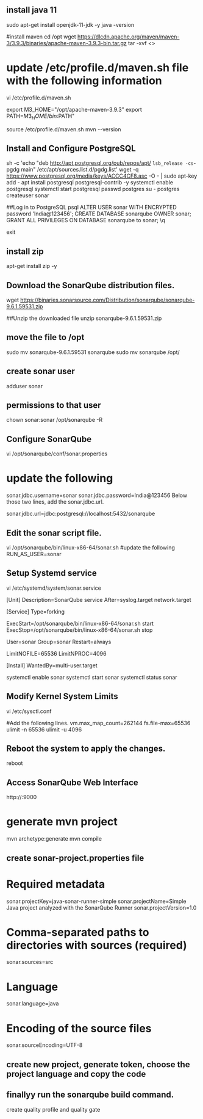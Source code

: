 ## install java 11
sudo apt-get install openjdk-11-jdk -y
java -version

#install maven
cd /opt wget https://dlcdn.apache.org/maven/maven-3/3.9.3/binaries/apache-maven-3.9.3-bin.tar.gz
tar -xvf <>
# update /etc/profile.d/maven.sh file with the following information
vi /etc/profile.d/maven.sh

export M3_HOME="/opt/apache-maven-3.9.3"
export PATH=$M3_HOME/bin:$PATH"

source /etc/profile.d/maven.sh
mvn --version

## Install and Configure PostgreSQL

sh -c 'echo "deb http://apt.postgresql.org/pub/repos/apt/ `lsb_release -cs`-pgdg main"   /etc/apt/sources.list.d/pgdg.list'
wget -q https://www.postgresql.org/media/keys/ACCC4CF8.asc -O - | sudo apt-key add -
apt install postgresql postgresql-contrib -y
systemctl enable postgresql
systemctl start postgresql
passwd postgres
su - postgres
createuser sonar

##Log in to PostgreSQL
psql
ALTER USER sonar WITH ENCRYPTED password 'India@123456';
CREATE DATABASE sonarqube OWNER sonar;
GRANT ALL PRIVILEGES ON DATABASE sonarqube to sonar;
\q

exit

## install zip
apt-get install zip -y

## Download the SonarQube distribution files.
wget https://binaries.sonarsource.com/Distribution/sonarqube/sonarqube-9.6.1.59531.zip

##Unzip the downloaded file
unzip sonarqube-9.6.1.59531.zip

## move the file to /opt
sudo mv sonarqube-9.6.1.59531 sonarqube
sudo mv sonarqube /opt/

## create sonar user
adduser sonar

## permissions to that user
chown sonar:sonar /opt/sonarqube -R

## Configure SonarQube 
vi /opt/sonarqube/conf/sonar.properties 
# update the following

sonar.jdbc.username=sonar
sonar.jdbc.password=India@123456
Below those two lines, add the sonar.jdbc.url.

sonar.jdbc.url=jdbc:postgresql://localhost:5432/sonarqube

## Edit the sonar script file.
vi /opt/sonarqube/bin/linux-x86-64/sonar.sh
#update the following 
RUN_AS_USER=sonar

## Setup Systemd service

vi /etc/systemd/system/sonar.service


[Unit]
Description=SonarQube service
After=syslog.target network.target

[Service]
Type=forking

ExecStart=/opt/sonarqube/bin/linux-x86-64/sonar.sh start
ExecStop=/opt/sonarqube/bin/linux-x86-64/sonar.sh stop

User=sonar
Group=sonar
Restart=always

LimitNOFILE=65536
LimitNPROC=4096

[Install]
WantedBy=multi-user.target


systemctl enable sonar
systemctl start sonar
systemctl status sonar


## Modify Kernel System Limits

vi  /etc/sysctl.conf

#Add the following lines.
vm.max_map_count=262144
fs.file-max=65536
ulimit -n 65536
ulimit -u 4096


## Reboot the system to apply the changes.
reboot

## Access SonarQube Web Interface

http://<ip>:9000


# generate mvn project
mvn archetype:generate
mvn compile

## create sonar-project.properties file

# Required metadata
sonar.projectKey=java-sonar-runner-simple
sonar.projectName=Simple Java project analyzed with the SonarQube Runner
sonar.projectVersion=1.0

# Comma-separated paths to directories with sources (required)
sonar.sources=src

# Language
sonar.language=java

# Encoding of the source files
sonar.sourceEncoding=UTF-8


## create new project, generate token, choose the project language and copy the code


## finallyy run the sonarqube build command.

create quality profile and quality gate
